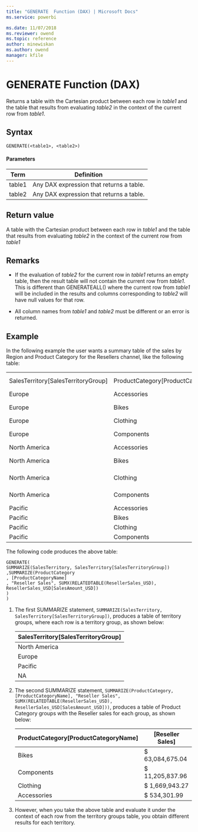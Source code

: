 ```yaml
---
title: "GENERATE  Function (DAX) | Microsoft Docs"
ms.service: powerbi 

ms.date: 11/07/2018
ms.reviewer: owend
ms.topic: reference
author: minewiskan
ms.author: owend
manager: kfile
---
```

# GENERATE  Function (DAX)
Returns a table with the Cartesian product between each row in *table1* and the table that results from evaluating *table2* in the context of the current row from *table1*.  
  
## Syntax  
  
```dax
GENERATE(<table1>, <table2>)  
```
  
#### Parameters  

|Term|Definition|  
|--------|--------------|  
|table1|Any DAX expression that returns a table. |  
|table2|Any DAX expression that returns a table. |  

## Return value  
A table with the Cartesian product between each row in *table1* and the table that results from evaluating *table2* in the context of the current row from *table1*  
  
## Remarks  
  
-   If the evaluation of *table2* for the current row in *table1* returns an empty table, then the result table will not contain the current row from *table1*. This is different than GENERATEALL() where the current row from *table1* will be included in the results and columns corresponding to *table2* will have null values for that row.  
  
-   All column names from *table1* and *table2* must be different or an error is returned.  
  
## Example  
In the following example the user wants a summary table of the sales by Region and Product Category for the Resellers channel, like the following table:  
  
||||  
|-|-|-|  
|SalesTerritory[SalesTerritoryGroup]|ProductCategory[ProductCategoryName]|[Reseller Sales]|  
|Europe|Accessories|$         142,227.27|  
|Europe|Bikes|$     9,970,200.44|  
|Europe|Clothing|$         365,847.63|  
|Europe|Components|$     2,214,440.19|  
|North America|Accessories|$         379,305.15|  
|North America|Bikes|$   52,403,796.85|  
|North America|Clothing|$     1,281,193.26|  
|North America|Components|$     8,882,848.05|  
|Pacific|Accessories|$           12,769.57|  
|Pacific|Bikes|$         710,677.75|  
|Pacific|Clothing|$           22,902.38|  
|Pacific|Components|$         108,549.71|  
  
The following code produces the above table:  
  
```dax
GENERATE(  
SUMMARIZE(SalesTerritory, SalesTerritory[SalesTerritoryGroup])  
,SUMMARIZE(ProductCategory   
, [ProductCategoryName]  
, "Reseller Sales", SUMX(RELATEDTABLE(ResellerSales_USD), ResellerSales_USD[SalesAmount_USD])  
)  
)  
```
  
1.  The first SUMMARIZE statement, `SUMMARIZE(SalesTerritory, SalesTerritory[SalesTerritoryGroup])`, produces a table of territory groups, where each row is a territory group, as shown below:  
  
    |SalesTerritory[SalesTerritoryGroup]|  
    |----------------------------------------|  
    |North America|  
    |Europe|  
    |Pacific|  
    |NA|  
  
2.  The second SUMMARIZE statement, `SUMMARIZE(ProductCategory, [ProductCategoryName], "Reseller Sales", SUMX(RELATEDTABLE(ResellerSales_USD), ResellerSales_USD[SalesAmount_USD]))`, produces a table of Product Category groups with the Reseller sales for each group, as shown below:  
  
    |ProductCategory[ProductCategoryName]|[Reseller Sales]|  
    |-----------------------------------------|---------------------|  
    |Bikes|$               63,084,675.04|  
    |Components|$               11,205,837.96|  
    |Clothing|$                 1,669,943.27|  
    |Accessories|$                     534,301.99|  
  
3.  However, when you take the above table and evaluate it under the context of each row from the territory groups table, you obtain different results for each territory.  
  
